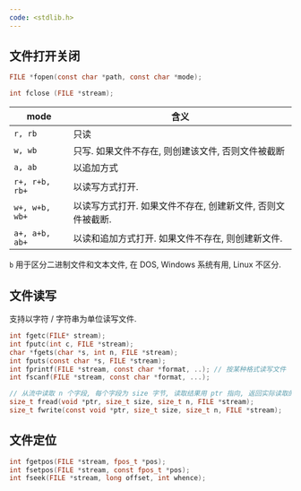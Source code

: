 ```yaml
---
code: <stdlib.h>
---
```


## 文件打开关闭

```c
FILE *fopen(const char *path, const char *mode);

int fclose (FILE *stream);
```

| mode           | 含义                                               |
| -------------- | -------------------------------------------------- |
| `r, rb`        | 只读                                               |
| `w, wb`        | 只写. 如果文件不存在, 则创建该文件, 否则文件被截断 |
| `a, ab`        | 以追加方式                                         |
| `r+, r+b, rb+` | 以读写方式打开.                                                   |
| `w+, w+b, wb+` | 以读写方式打开. 如果文件不存在, 创建新文件, 否则文件被截断.                                                   |
| `a+, a+b, ab+`               |  以读和追加方式打开. 如果文件不存在, 则创建新文件.                                                  |

`b` 用于区分二进制文件和文本文件, 在 DOS, Windows 系统有用, Linux 不区分.

## 文件读写

支持以字符 / 字符串为单位读写文件.

```c
int fgetc(FILE* stream);
int fputc(int c, FILE *stream);
char *fgets(char *s, int n, FILE *stream);
int fputs(const char *s, FILE *stream);
int fprintf(FILE *stream, const char *format, ..); // 按某种格式读写文件
int fscanf(FILE *stream, const char *format, ...);

// 从流中读取 n 个字段, 每个字段为 size 字节, 读取结果用 ptr 指向, 返回实际读取的字段数 (尤其是读取数小于参数 num)
size_t fread(void *ptr, size_t size, size_t n, FILE *stream);
size_t fwrite(const void *ptr, size_t size, size_t n, FILE *stream);
```

## 文件定位

```c
int fgetpos(FILE *stream, fpos_t *pos);
int fsetpos(FILE *stream, const fpos_t *pos);
int fseek(FILE *stream, long offset, int whence);
```